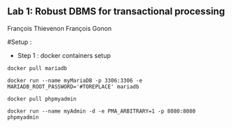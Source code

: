 ## Lab 1: Robust DBMS for transactional processing

François Thievenon
François Gonon

#Setup : 

- Step 1 : docker containers setup

`docker pull mariadb`

`docker run --name myMariaDB -p 3306:3306 -e MARIADB_ROOT_PASSWORD='#TOREPLACE' mariadb`

`docker pull phpmyadmin`

`docker run --name myAdmin -d -e PMA_ARBITRARY=1 -p 8080:8080 phpmyadmin`